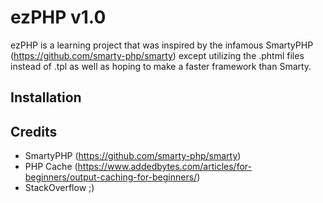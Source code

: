 # ezPHP v1.0
ezPHP is a learning project that was inspired by the infamous SmartyPHP (https://github.com/smarty-php/smarty) except utilizing the .phtml  files instead of .tpl as well as hoping to make a faster framework than Smarty.

## Installation

## Credits
* SmartyPHP (https://github.com/smarty-php/smarty)
* PHP Cache (https://www.addedbytes.com/articles/for-beginners/output-caching-for-beginners/)
* StackOverflow ;)
